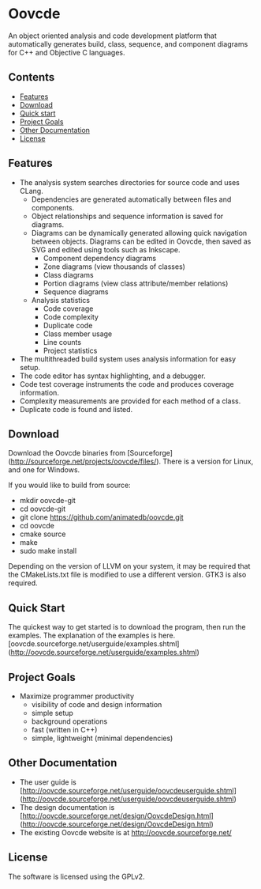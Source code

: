 
# Oovcde

An object oriented analysis and code development platform that automatically
generates build, class, sequence, and component diagrams for C++
and Objective C languages.


## Contents

 - [Features](#features)
 - [Download](#download)
 - [Quick start](#quick-start)
 - [Project Goals](#project-goals)
 - [Other Documentation](#other-documentation)
 - [License](#license)


## Features

- The analysis system searches directories for source code and uses CLang.
	- Dependencies are generated automatically between files and components.
	- Object relationships and sequence information is saved for diagrams.
	- Diagrams can be dynamically generated allowing quick navigation
	  between objects. Diagrams can be edited in Oovcde, then saved as
	  SVG and edited using tools such as Inkscape.
		- Component dependency diagrams
		- Zone diagrams (view thousands of classes)
		- Class diagrams
		- Portion diagrams (view class attribute/member relations)
		- Sequence diagrams 
	- Analysis statistics
		- Code coverage
		- Code complexity
		- Duplicate code
		- Class member usage
		- Line counts
		- Project statistics
- The multithreaded build system uses analysis information for easy setup.
- The code editor has syntax highlighting, and a debugger.
- Code test coverage instruments the code and produces coverage information.
- Complexity measurements are provided for each method of a class.
- Duplicate code is found and listed.


## Download

Download the Oovcde binaries from [Sourceforge]
(http://sourceforge.net/projects/oovcde/files/). There is a version for Linux,
and one for Windows.

If you would like to build from source:
- mkdir oovcde-git
- cd oovcde-git
- git clone https://github.com/animatedb/oovcde.git
- cd oovcde
- cmake source
- make
- sudo make install

Depending on the version of LLVM on your system, it may be required that
the CMakeLists.txt file is modified to use a different version. GTK3 is also
required.


## Quick Start

The quickest way to get started is to download the program, then run the examples.
The explanation of the examples is here.
[oovcde.sourceforge.net/userguide/examples.shtml]
(http://oovcde.sourceforge.net/userguide/examples.shtml)


## Project Goals

- Maximize programmer productivity
	- visibility of code and design information
	- simple setup
	- background operations
	- fast (written in C++)
	- simple, lightweight (minimal dependencies)


## Other Documentation

 - The user guide is [http://oovcde.sourceforge.net/userguide/oovcdeuserguide.shtml]
	(http://oovcde.sourceforge.net/userguide/oovcdeuserguide.shtml)
 - The design documentation is [http://oovcde.sourceforge.net/design/OovcdeDesign.html]
	(http://oovcde.sourceforge.net/design/OovcdeDesign.html)
 - The existing Oovcde website is at http://oovcde.sourceforge.net/


## License
The software is licensed using the GPLv2.
